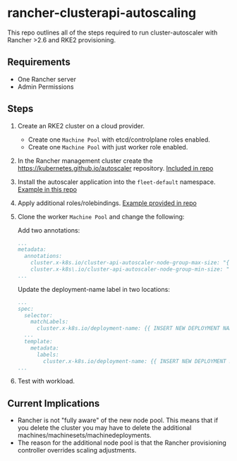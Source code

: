 # rancher-clusterapi-autoscaling

This repo outlines all of the steps required to run cluster-autoscaler with Rancher >2.6 and RKE2 provisioning.

## Requirements

- One Rancher server
- Admin Permissions

## Steps

1. Create an RKE2 cluster on a cloud provider.
   - Create one `Machine Pool` with etcd/controlplane roles enabled.
   - Create one `Machine Pool` with just worker role enabled.
2. In the Rancher management cluster create the https://kubernetes.github.io/autoscaler repository. [Included in repo](https://raw.githubusercontent.com/shpwrck/rancher-clusterapi-autoscaling/main/rancher-cluster-resources/repository.yaml)
3. Install the autoscaler application into the `fleet-default` namespace. [Example in this repo](https://raw.githubusercontent.com/shpwrck/rancher-clusterapi-autoscaling/main/rancher-cluster-resources/values.yaml)
4. Apply additional roles/rolebindings. [Example provided in repo](https://raw.githubusercontent.com/shpwrck/rancher-clusterapi-autoscaling/main/rancher-cluster-resources/additional_roles_and_bindings.yaml)
5. Clone the worker `Machine Pool` and change the following:

      Add two annotations:
      ```yaml
      ...
      metadata:
        annotations: 
          cluster.x-k8s.io/cluster-api-autoscaler-node-group-max-size: "{{ INSERT MAX SIZE DIGIT }}"
          cluster.x-k8s\.io/cluster-api-autoscaler-node-group-min-size: "{{ INSERT MIN SIZE DIGIT }}"
      ...
      ```
      Update the deployment-name label in two locations:
      ```yaml
      ...
      spec:
        selector:
          matchLabels:
            cluster.x-k8s.io/deployment-name: {{ INSERT NEW DEPLOYMENT NAME }}
        ...
        template:
          metadata:
            labels:
              cluster.x-k8s.io/deployment-name: {{ INSERT NEW DEPLOYMENT NAME }}
      ...
      ```

6. Test with workload.

## Current Implications

- Rancher is not "fully aware" of the new node pool. This means that if you delete the cluster you may have to delete the additional machines/machinesets/machinedeployments.
- The reason for the additional node pool is that the Rancher provisioning controller overrides scaling adjustments.
